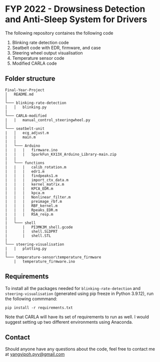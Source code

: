 # FYP 2022 - Drowsiness Detection and Anti-Sleep System for Drivers

The following repository containes the following code
1. Blinking rate detection code
2. Seatbelt code with EDR, firmware, and case
3. Steering wheel output visualisation
4. Temperature sensor code
5. Modified CARLA code

## Folder structure
```
Final-Year-Project
│   README.md    
│
└─── blinking-rate-detection
│   │   blinking.py
|
└─── CARLA-modified
|   |   manual_control_steeringwheel.py
│   
└─── seatbelt-unit
|   │   ecg_adjust.m
|   |   main.m
|   |
|   └─── Arduino
|   |   |   firmware.ino
|   |   |   SparkFun_KX13X_Arduino_Library-main.zip
|   |
|   └─── functions
|   |   |   calib_rotation.m
|   |   |   edr1.m
|   |   |   findpeaks1.m
|   |   |   import_ctx_data.m
|   |   |   kernel_matrix.m
|   |   |   KPCA_EDR.m
|   |   |   kpca.m
|   |   |   Nonlinear_filter.m
|   |   |   preimage_rbf.m
|   |   |   RBF_kernel.m
|   |   |   Rpeaks_EDR.m
|   |   |   RSA_resp.m
|   |
|   └─── shell
|       |   PI3MK3M_shell.gcode
|       |   shell.SLDPRT
|       |   shell.STL
|
└─── steering-visualisation
|   |   plotting.py
|
└─── temperature-sensor\temperature_firmware
    |   temperature_firmware.ino
```
## Requirements
To install all the packages needed for ```blinking-rate-detection``` and ```steering-visualisation``` (generated using pip freeze in Python 3.9.12), run the following commmand:
```
pip install -r requirements.txt
```
Note that CARLA will have its set of requirements to run as well. I would suggest setting up two different environments using Anaconda.

## Contact
Should anyone have any questions about the code, feel free to contact me at yangyipoh.pyy@gmail.com